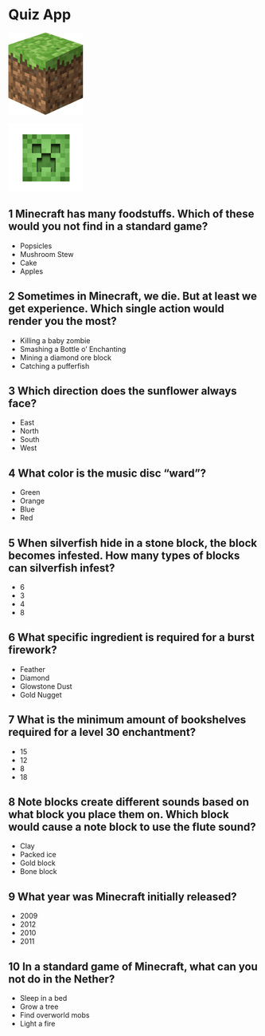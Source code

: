 # Quiz App

<div style="width:150px">

![grass-block](./img/grass-block.png)

</div>

<div style="width:150px">

![creeper](./img/creeper.png)

</div>

## 1 Minecraft has many foodstuffs. Which of these would you not find in a standard game?

- Popsicles
- Mushroom Stew
- Cake
- Apples

## 2 Sometimes in Minecraft, we die. But at least we get experience. Which single action would render you the most?

- Killing a baby zombie
- Smashing a Bottle o’ Enchanting
- Mining a diamond ore block
- Catching a pufferfish

## 3 Which direction does the sunflower always face?

- East
- North
- South
- West

## 4 What color is the music disc “ward”?

- Green
- Orange
- Blue
- Red

## 5 When silverfish hide in a stone block, the block becomes infested. How many types of blocks can silverfish infest?

- 6
- 3
- 4
- 8

## 6 What specific ingredient is required for a burst firework?

- Feather
- Diamond
- Glowstone Dust
- Gold Nugget

## 7 What is the minimum amount of bookshelves required for a level 30 enchantment?

- 15
- 12
- 8
- 18

## 8 Note blocks create different sounds based on what block you place them on. Which block would cause a note block to use the flute sound?

- Clay
- Packed ice
- Gold block
- Bone block

## 9 What year was Minecraft initially released?

- 2009
- 2012
- 2010
- 2011

## 10 In a standard game of Minecraft, what can you not do in the Nether?

- Sleep in a bed
- Grow a tree
- Find overworld mobs
- Light a fire
